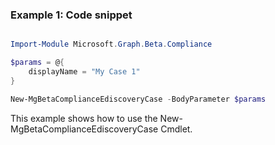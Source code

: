 ### Example 1: Code snippet

```powershell

Import-Module Microsoft.Graph.Beta.Compliance

$params = @{
	displayName = "My Case 1"
}

New-MgBetaComplianceEdiscoveryCase -BodyParameter $params

```
This example shows how to use the New-MgBetaComplianceEdiscoveryCase Cmdlet.


